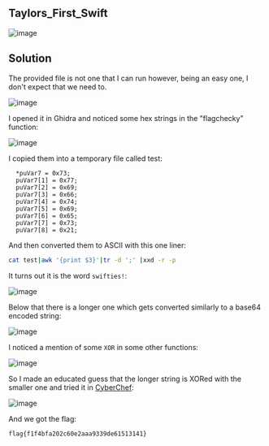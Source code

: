 ## Taylors_First_Swift

![image](https://github.com/LazyTitan33/CTF-Writeups/assets/80063008/947512d8-cdcf-4831-b997-2aa5031fca91)

## Solution

The provided file is not one that I can run however, being an easy one, I don't expect that we need to.

![image](https://github.com/LazyTitan33/CTF-Writeups/assets/80063008/67742cd8-e7a2-4ec6-a455-e3cd25d28e13)

I opened it in Ghidra and noticed some hex strings in the "flagchecky" function:  

![image](https://github.com/LazyTitan33/CTF-Writeups/assets/80063008/eafc31b8-749e-4ce9-ac6c-fc358f1f1283)

I copied them into a temporary file called test:  

```text
  *puVar7 = 0x73;
  puVar7[1] = 0x77;
  puVar7[2] = 0x69;
  puVar7[3] = 0x66;
  puVar7[4] = 0x74;
  puVar7[5] = 0x69;
  puVar7[6] = 0x65;
  puVar7[7] = 0x73;
  puVar7[8] = 0x21;
```
And then converted them to ASCII with this one liner:  

```bash
cat test|awk '{print $3}'|tr -d ';' |xxd -r -p
```
It turns out it is the word `swifties!`:  

![image](https://github.com/LazyTitan33/CTF-Writeups/assets/80063008/d25e6c7d-7981-449c-823e-5f9de8199c44)

Below that there is a longer one which gets converted similarly to a base64 encoded string:  

![image](https://github.com/LazyTitan33/CTF-Writeups/assets/80063008/62fa6586-f35e-430b-a635-3ab9ea6ed967)

I noticed a mention of some `XOR` in some other functions:  

![image](https://github.com/LazyTitan33/CTF-Writeups/assets/80063008/24f0bcaf-f804-4b4a-9a2b-eaaacc7ac812)

So I made an educated guess that the longer string is XORed with the smaller one and tried it in [CyberChef](https://gchq.github.io/CyberChef/#recipe=From_Base64('A-Za-z0-9%2B/%3D',true,false)XOR(%7B'option':'UTF8','string':'swifties!'%7D,'Standard',false)&input=RlJzSUFROFBWQlVWRVJFSVZFUmJCa1VSRmtVSUJ4VlFWa0FZRnhKZlYwRllWa0lWUWdvPQ&ieol=CRLF):  

![image](https://github.com/LazyTitan33/CTF-Writeups/assets/80063008/59a4e220-b2a0-4516-b6b3-8e6884bbc534)

And we got the flag:  

`flag{f1f4bfa202c60e2aaa9339de61513141}`
